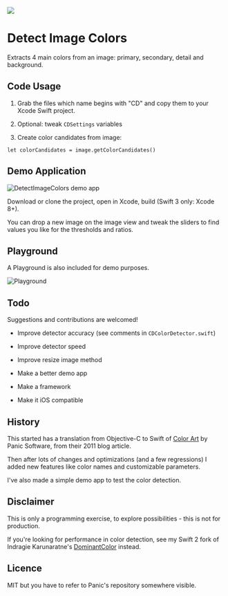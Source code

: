 ![](https://img.shields.io/badge/Swift-3-orange.svg?style=flat)

# Detect Image Colors

Extracts 4 main colors from an image: primary, secondary, detail and background.

## Code Usage

1. Grab the files which name begins with "CD" and copy them to your Xcode Swift project.

2. Optional: tweak `CDSettings` variables

3. Create color candidates from image:

```   
let colorCandidates = image.getColorCandidates()
```  

## Demo Application

![DetectImageColors demo app](https://www.evernote.com/shard/s89/sh/691456c3-1d2b-4b3c-8faf-2105af6bb380/e43f803817a7a7a2/res/2d53de18-7bc0-444a-adea-40bc2213e48d/skitch.png)

Download or clone the project, open in Xcode, build (Swift 3 only: Xcode 8+).

You can drop a new image on the image view and tweak the sliders to find values you like for the thresholds and ratios.

## Playground

A Playground is also included for demo purposes.

![Playground](https://www.evernote.com/shard/s89/sh/f223b9ae-e80e-42e1-a5ea-84440b04d3d1/9c0807d8f4b67d31/res/c0740876-dc0d-4000-b10f-b277e71f4d40/skitch.png)

## Todo

Suggestions and contributions are welcomed! 

- Improve detector accuracy (see comments in `CDColorDetector.swift`)

- Improve detector speed

- Improve resize image method

- Make a better demo app

- Make a framework

- Make it iOS compatible

## History

This started has a translation from Objective-C to Swift of [Color Art](https://github.com/panicinc/ColorArt) by Panic Software, from their 2011 blog article.

Then after lots of changes and optimizations (and a few regressions) I added new features like color names and customizable parameters.

I've also made a simple demo app to test the color detection.

## Disclaimer

This is only a programming exercise, to explore possibilities - this is not for production.

If you're looking for performance in color detection, see my Swift 2 fork of Indragie Karunaratne's [DominantColor](https://github.com/ericdke/DominantColor) instead.

## Licence

MIT but you have to refer to Panic's repository somewhere visible.